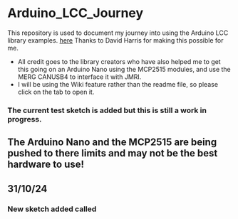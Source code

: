 # Arduino_LCC_Journey
 This repository is used to document my journey into using the Arduino LCC library examples. [here](https://github.com/openlcb/OpenLCB_Single_Thread) Thanks to David Harris for making this possible for me.

- All credit goes to the library creators who have also helped me to get this going on an Arduino Nano using the MCP2515 modules, and use the MERG CANUSB4 to interface it with JMRI.
- I will be using the Wiki feature rather than the readme file, so please click on the tab to open it.

### The current test sketch is added but this is still a work in progress.

## The Arduino Nano and the MCP2515 are being pushed to there limits and may not be the best hardware to use!

## 31/10/24

### New sketch added called 
